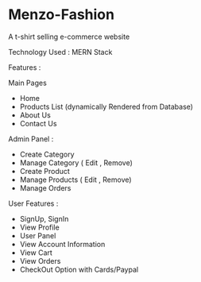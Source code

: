 # Menzo-Fashion
A t-shirt selling e-commerce website

Technology Used : MERN Stack 

Features :

Main Pages
* Home 
* Products List (dynamically Rendered from Database)
* About Us
* Contact Us

Admin Panel : 
* Create Category 
* Manage Category ( Edit , Remove)
* Create Product
* Manage Products  ( Edit , Remove)
* Manage Orders

User Features :
* SignUp, SignIn
* View Profile
* User Panel 
* View Account Information
* View Cart
* View Orders
* CheckOut Option with Cards/Paypal

